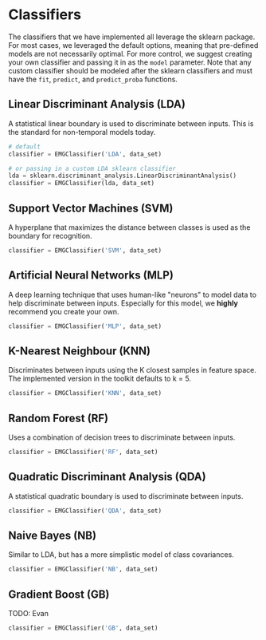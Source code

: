 # Classifiers
The classifiers that we have implemented all leverage the sklearn package. For most cases, we leveraged the default options, meaning that pre-defined models are not necessarily optimal. For more control, we suggest creating your own classifier and passing it in as the `model` parameter. Note that any custom classifier should be modeled after the sklearn classifiers and must have the `fit`, `predict`, and `predict_proba` functions. 

## Linear Discriminant Analysis (LDA)
A statistical linear boundary is used to discriminate between inputs. This is the standard for non-temporal models today.
```Python
# default
classifier = EMGClassifier('LDA', data_set)

# or passing in a custom LDA sklearn classifier 
lda = sklearn.discriminant_analysis.LinearDiscriminantAnalysis()
classifier = EMGClassifier(lda, data_set)
```

## Support Vector Machines (SVM)
A hyperplane that maximizes the distance between classes is used as the boundary for recognition.
```Python
classifier = EMGClassifier('SVM', data_set)
```

## Artificial Neural Networks (MLP)
A deep learning technique that uses human-like "neurons" to model data to help discriminate between inputs. Especially for this model, we **highly** recommend you create your own.
```Python
classifier = EMGClassifier('MLP', data_set)
```

## K-Nearest Neighbour (KNN)
Discriminates between inputs using the K closest samples in feature space. The implemented version in the toolkit defaults to k = 5.
```Python
classifier = EMGClassifier('KNN', data_set)
```

## Random Forest (RF)
Uses a combination of decision trees to discriminate between inputs.
```Python
classifier = EMGClassifier('RF', data_set)
```

## Quadratic Discriminant Analysis (QDA)
A statistical quadratic boundary is used to discriminate between inputs.
```Python
classifier = EMGClassifier('QDA', data_set)
```

## Naive Bayes (NB)
Similar to LDA, but has a more simplistic model of class covariances. 
```Python
classifier = EMGClassifier('NB', data_set)
```

## Gradient Boost (GB)
TODO: Evan
```Python
classifier = EMGClassifier('GB', data_set)
```
